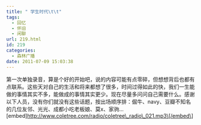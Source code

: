 ```yaml
---
title: " 学生时代\t\t"
tags:
  - 回忆
  - 怀旧
  - 闲聊
url: 219.html
id: 219
categories:
  - 森林广播
date: 2011-07-09 15:03:38
---
```


第一次单独录音，算是个好的开始吧，说的内容可能有点零碎，但想想背后也都有点联系。这些天对自己的生活和将来都想了很多，时间过得如此的快，我们一生能做的事情其实不多，能做成的事情其实更少。现在尽量多问问自己需要什么。感谢以下人员，没有你们就没有这些话题，按出场顺序排：倔牛、navy、豆瓣不知名的几位友邻、光光、成都小吃老板娘、莫x、家驹...   \[embed\]http://www.coletree.com/radio/coletree\_radio\_021.mp3\[/embed\]